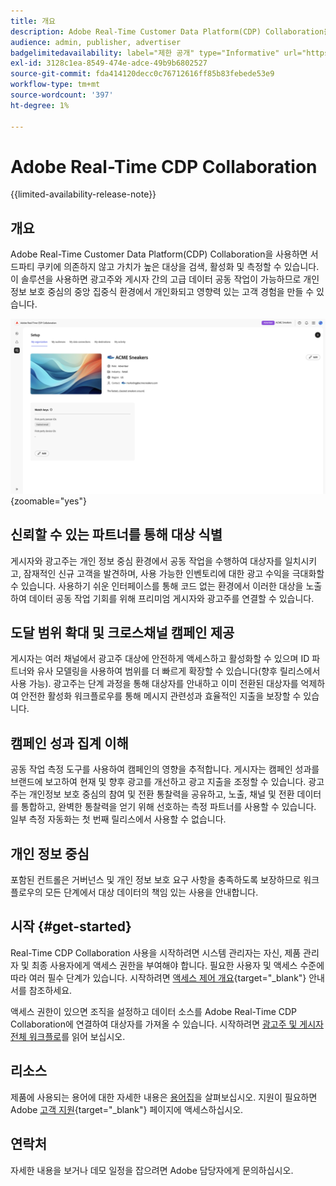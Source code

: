 ```yaml
---
title: 개요
description: Adobe Real-Time Customer Data Platform(CDP) Collaboration을 사용하여 서드파티 쿠키에 의존하지 않고 고부가가치 대상을 검색, 활성화 및 측정하는 방법에 대해 알아봅니다.
audience: admin, publisher, advertiser
badgelimitedavailability: label="제한 공개" type="Informative" url="https://helpx.adobe.com/legal/product-descriptions/real-time-customer-data-platform-collaboration.html newtab=true"
exl-id: 3128c1ea-8549-474e-adce-49b9b6802527
source-git-commit: fda414120decc0c76712616ff85b83febede53e9
workflow-type: tm+mt
source-wordcount: '397'
ht-degree: 1%

---
```


# Adobe Real-Time CDP Collaboration

{{limited-availability-release-note}}

## 개요

Adobe Real-Time Customer Data Platform(CDP) Collaboration을 사용하면 서드파티 쿠키에 의존하지 않고 가치가 높은 대상을 검색, 활성화 및 측정할 수 있습니다. 이 솔루션을 사용하면 광고주와 게시자 간의 고급 데이터 공동 작업이 가능하므로 개인정보 보호 중심의 중앙 집중식 환경에서 개인화되고 영향력 있는 고객 경험을 만들 수 있습니다.

![Real-Time CDP Collaboration 설정 페이지로 조직을 표시합니다.](/help/assets/overview/set-up.png){zoomable="yes"}

## 신뢰할 수 있는 파트너를 통해 대상 식별

게시자와 광고주는 개인 정보 중심 환경에서 공동 작업을 수행하여 대상자를 일치시키고, 잠재적인 신규 고객을 발견하며, 사용 가능한 인벤토리에 대한 광고 수익을 극대화할 수 있습니다. 사용하기 쉬운 인터페이스를 통해 코드 없는 환경에서 이러한 대상을 노출하여 데이터 공동 작업 기회를 위해 프리미엄 게시자와 광고주를 연결할 수 있습니다.

## 도달 범위 확대 및 크로스채널 캠페인 제공

게시자는 여러 채널에서 광고주 대상에 안전하게 액세스하고 활성화할 수 있으며 ID 파트너와 유사 모델링을 사용하여 범위를 더 빠르게 확장할 수 있습니다(향후 릴리스에서 사용 가능). 광고주는 단계 과정을 통해 대상자를 안내하고 이미 전환된 대상자를 억제하여 안전한 활성화 워크플로우를 통해 메시지 관련성과 효율적인 지출을 보장할 수 있습니다.

## 캠페인 성과 집계 이해

공동 작업 측정 도구를 사용하여 캠페인의 영향을 추적합니다. 게시자는 캠페인 성과를 브랜드에 보고하여 현재 및 향후 광고를 개선하고 광고 지출을 조정할 수 있습니다. 광고주는 개인정보 보호 중심의 참여 및 전환 통찰력을 공유하고, 노출, 채널 및 전환 데이터를 통합하고, 완벽한 통찰력을 얻기 위해 선호하는 측정 파트너를 사용할 수 있습니다. 일부 측정 자동화는 첫 번째 릴리스에서 사용할 수 없습니다.

## 개인 정보 중심

포함된 컨트롤은 거버넌스 및 개인 정보 보호 요구 사항을 충족하도록 보장하므로 워크플로우의 모든 단계에서 대상 데이터의 책임 있는 사용을 안내합니다.

## 시작 {#get-started}

Real-Time CDP Collaboration 사용을 시작하려면 시스템 관리자는 자신, 제품 관리자 및 최종 사용자에게 액세스 권한을 부여해야 합니다. 필요한 사용자 및 액세스 수준에 따라 여러 필수 단계가 있습니다. 시작하려면 [액세스 제어 개요](/help/guide/permissions/overview.md){target="_blank"} 안내서를 참조하세요.

액세스 권한이 있으면 조직을 설정하고 데이터 소스를 Adobe Real-Time CDP Collaboration에 연결하여 대상자를 가져올 수 있습니다. 시작하려면 [광고주 및 게시자 전체 워크플로](/help/guide/end-to-end-workflow.md)를 읽어 보십시오.

<!-- Utilize the collaboration tools to compare and manage audiences effectively. Leverage real-time insights to inform your marketing strategies and deliver personalized customer experiences.  -->

## 리소스

제품에 사용되는 용어에 대한 자세한 내용은 [용어집](/help/guide/glossary.md)을 살펴보십시오. 지원이 필요하면 Adobe [고객 지원](https://experienceleague.adobe.com/home?lang=en&amp;support-tab=open-ticket#support){target="_blank"} 페이지에 액세스하십시오.

## 연락처

자세한 내용을 보거나 데모 일정을 잡으려면 Adobe 담당자에게 문의하십시오.
